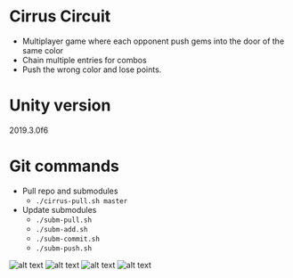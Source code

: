 # Cirrus Circuit

* Multiplayer game where each opponent push gems into the door of the same color
* Chain multiple entries for combos
* Push the wrong color and lose points.


# Unity version
2019.3.0f6

# Git commands
* Pull repo and submodules
    * `./cirrus-pull.sh master`
* Update submodules
    * `./subm-pull.sh`
    * `./subm-add.sh`
    * `./subm-commit.sh`
    * `./subm-push.sh`


![alt text](https://github.com/OliPerraul/gem-jam/blob/master/Capture7.PNG)
![alt text](https://github.com/OliPerraul/gem-jam/blob/master/Capture8.PNG)
![alt text](https://github.com/OliPerraul/gem-jam/blob/master/Capture9.PNG)
![alt text](https://github.com/OliPerraul/gem-jam/blob/master/Capture10.PNG)
